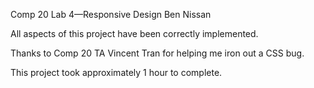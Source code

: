 Comp 20 Lab 4—Responsive Design
Ben Nissan

All aspects of this project have been correctly implemented.

Thanks to Comp 20 TA Vincent Tran for helping me iron out a CSS bug.

This project took approximately 1 hour to complete.